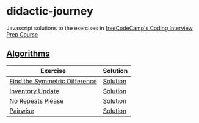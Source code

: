 # didactic-journey
Javascript solutions to the exercises in [freeCodeCamp's Coding Interview Prep Course](https://www.freecodecamp.org/learn/coding-interview-prep)

## [Algorithms](https://www.freecodecamp.org/learn/coding-interview-prep#algorithms)

Exercise | Solution
-- | --
[Find the Symmetric Difference](https://www.freecodecamp.org/learn/coding-interview-prep/algorithms/find-the-symmetric-difference) | [Solution](<../main/Algorithms/Find the Symmetric Difference.js>)
[Inventory Update](https://www.freecodecamp.org/learn/coding-interview-prep/algorithms/inventory-update) | [Solution](<../main/Algorithms/Inventory Update.js>)
[No Repeats Please](https://www.freecodecamp.org/learn/coding-interview-prep/algorithms/no-repeats-please) | [Solution](<../main/Algorithms/No Repeats Please.js>)
[Pairwise](https://www.freecodecamp.org/learn/coding-interview-prep/algorithms/pairwise) | [Solution](<../main/Algorithms/Pairwise.js>)
